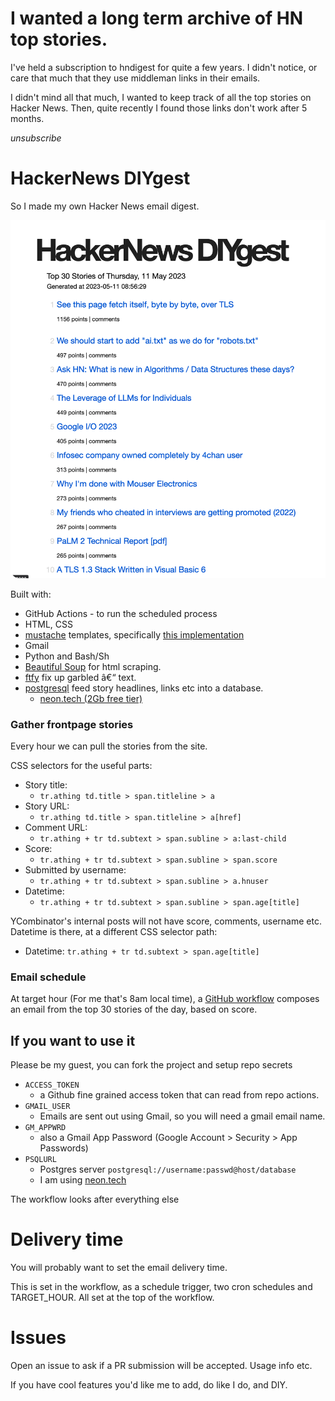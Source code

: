 # I wanted a long term archive of HN top stories.

 I've held a subscription to hndigest for quite a few years. I didn't notice, or
care that much that they use middleman links in their emails.

I didn't mind all that much, I  wanted to keep track of all the top stories on
Hacker News. Then, quite recently I found those links don't work after 5 months.

*unsubscribe*

# HackerNews DIYgest

So I made my own Hacker News email digest.

![](images/hacker-news-diygest.png)

Built with:

- GitHub Actions - to run the scheduled process
- HTML, CSS
- [mustache](https://mustache.github.io/) templates, specifically [this implementation](https://github.com/cbroglie/mustache)
- Gmail
- Python and Bash/Sh
- [Beautiful Soup](https://www.crummy.com/software/BeautifulSoup/bs4/doc/) for html scraping.
- [ftfy](https://github.com/LuminosoInsight/python-ftfy) fix up garbled â€“ text.
- [postgresql](https://www.postgresql.org/) feed story headlines, links etc into a database.
    - [neon.tech (2Gb free tier)](https://neon.tech/docs/introduction/technical-preview-free-tier)

### Gather frontpage stories

Every hour we can pull the stories from the site.

CSS selectors for the useful parts:

- Story title: 
  - `tr.athing td.title > span.titleline > a`
- Story URL: 
  - `tr.athing td.title > span.titleline > a[href]`
- Comment URL: 
  - `tr.athing + tr td.subtext > span.subline > a:last-child`
- Score: 
  - `tr.athing + tr td.subtext > span.subline > span.score`
- Submitted by username: 
  - `tr.athing + tr td.subtext > span.subline > a.hnuser`
- Datetime: 
  - `tr.athing + tr td.subtext > span.subline > span.age[title]`

YCombinator's internal posts will not have score, comments, username etc. Datetime is there, at a different CSS selector path:

- Datetime: `tr.athing + tr td.subtext > span.age[title]`

### Email schedule

At target hour (For me that's 8am local time), a [GitHub workflow](https://github.com/codefodder/HackerNews-DIYgest/blob/master/.github/workflows/hacker-news-diygest-hourly-scrape.yml) composes an email from the top 30 stories of the day, based on score.

## If you want to use it

Please be my guest, you can fork the project and setup repo secrets 

- `ACCESS_TOKEN`
  - a Github fine grained access token that can read from repo actions.
- `GMAIL_USER`
  - Emails are sent out using Gmail, so you will need a gmail email name.
- `GM_APPWRD`
  - also a Gmail App Password (Google Account > Security > App Passwords)
- `PSQLURL`
  - Postgres server `postgresql://username:passwd@host/database`
  - I am using [neon.tech](https://neon.tech)

The workflow looks after everything else

# Delivery time

You will probably want to set the email delivery time.

This is set in the workflow, as a schedule trigger, two cron schedules and TARGET_HOUR. All set at the top of the workflow.

# Issues

Open an issue to ask if a PR submission will be accepted.  Usage info etc.

If you have cool features you'd like me to add, do like I do, and DIY.
